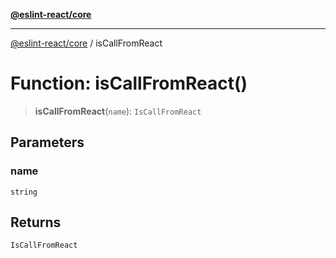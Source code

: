 [**@eslint-react/core**](../README.md)

***

[@eslint-react/core](../README.md) / isCallFromReact

# Function: isCallFromReact()

> **isCallFromReact**(`name`): `IsCallFromReact`

## Parameters

### name

`string`

## Returns

`IsCallFromReact`
